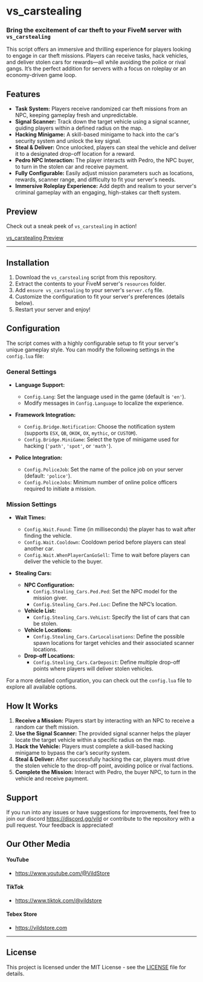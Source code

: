 # vs_carstealing

### Bring the excitement of car theft to your FiveM server with `vs_carstealing`

This script offers an immersive and thrilling experience for players looking to engage in car theft missions. Players can receive tasks, hack vehicles, and deliver stolen cars for rewards—all while avoiding the police or rival gangs. It’s the perfect addition for servers with a focus on roleplay or an economy-driven game loop.

## Features

- **Task System:** Players receive randomized car theft missions from an NPC, keeping gameplay fresh and unpredictable.
- **Signal Scanner:** Track down the target vehicle using a signal scanner, guiding players within a defined radius on the map.
- **Hacking Minigame:** A skill-based minigame to hack into the car's security system and unlock the key signal.
- **Steal & Deliver:** Once unlocked, players can steal the vehicle and deliver it to a designated drop-off location for a reward.
- **Pedro NPC Interaction:** The player interacts with Pedro, the NPC buyer, to turn in the stolen car and receive payment.
- **Fully Configurable:** Easily adjust mission parameters such as locations, rewards, scanner range, and difficulty to fit your server's needs.
- **Immersive Roleplay Experience:** Add depth and realism to your server's criminal gameplay with an engaging, high-stakes car theft system.

## Preview

Check out a sneak peek of `vs_carstealing` in action!

[vs_carstealing Preview](https://streamable.com/im54rm)

---

## Installation

1. Download the `vs_carstealing` script from this repository.
2. Extract the contents to your FiveM server's `resources` folder.
3. Add `ensure vs_carstealing` to your server's `server.cfg` file.
4. Customize the configuration to fit your server's preferences (details below).
5. Restart your server and enjoy!

## Configuration

The script comes with a highly configurable setup to fit your server's unique gameplay style. You can modify the following settings in the `config.lua` file:

### General Settings

- **Language Support:**
  - `Config.Lang`: Set the language used in the game (default is `'en'`).
  - Modify messages in `Config.Language` to localize the experience.

- **Framework Integration:**
  - `Config.Bridge.Notification`: Choose the notification system (supports `ESX`, `QB`, `OKOK`, `OX`, `mythic`, or `CUSTOM`).
  - `Config.Bridge.MiniGame`: Select the type of minigame used for hacking (`'path'`, `'spot'`, or `'math'`).

- **Police Integration:**
  - `Config.PoliceJob`: Set the name of the police job on your server (default: `'police'`).
  - `Config.PoliceJobs`: Minimum number of online police officers required to initiate a mission.

### Mission Settings

- **Wait Times:**
  - `Config.Wait.Found`: Time (in milliseconds) the player has to wait after finding the vehicle.
  - `Config.Wait.Cooldown`: Cooldown period before players can steal another car.
  - `Config.Wait.WhenPlayerCanGoSell`: Time to wait before players can deliver the vehicle to the buyer.

- **Stealing Cars:**
  - **NPC Configuration:**
    - `Config.Stealing_Cars.Ped.Ped`: Set the NPC model for the mission giver.
    - `Config.Stealing_Cars.Ped.Loc`: Define the NPC’s location.
  - **Vehicle List:**
    - `Config.Stealing_Cars.VehList`: Specify the list of cars that can be stolen.
  - **Vehicle Locations:**
    - `Config.Stealing_Cars.CarLocalisations`: Define the possible spawn locations for target vehicles and their associated scanner locations.
  - **Drop-off Locations:**
    - `Config.Stealing_Cars.CarDeposit`: Define multiple drop-off points where players will deliver stolen vehicles.

For a more detailed configuration, you can check out the `config.lua` file to explore all available options.

## How It Works

1. **Receive a Mission:** Players start by interacting with an NPC to receive a random car theft mission.
2. **Use the Signal Scanner:** The provided signal scanner helps the player locate the target vehicle within a specific radius on the map.
3. **Hack the Vehicle:** Players must complete a skill-based hacking minigame to bypass the car’s security system.
4. **Steal & Deliver:** After successfully hacking the car, players must drive the stolen vehicle to the drop-off point, avoiding police or rival factions.
5. **Complete the Mission:** Interact with Pedro, the buyer NPC, to turn in the vehicle and receive payment.

## Support

If you run into any issues or have suggestions for improvements, feel free to join our discord https://discord.gg/vild or contribute to the repository with a pull request. Your feedback is appreciated!

## Our Other Media
#### **YouTube**
- https://www.youtube.com/@VildStore
#### **TikTok**
- https://www.tiktok.com/@vildstore
#### **Tebex Store**
- https://vildstore.com

---

## License

This project is licensed under the MIT License - see the [LICENSE](./LICENSE) file for details.
